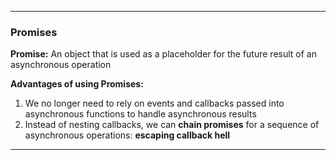 - - -
### Promises
__Promise:__ An object that is used as a placeholder for the future result of an asynchronous operation

__Advantages of using Promises:__
1. We no longer need to rely on events and callbacks passed into asynchronous functions to handle asynchronous results
2. Instead of nesting callbacks, we can __chain promises__ for a sequence of asynchronous operations: __escaping callback hell__
- - -